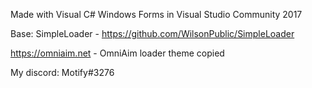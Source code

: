 Made with Visual C# Windows Forms in Visual Studio Community 2017

Base: SimpleLoader - https://github.com/WilsonPublic/SimpleLoader

https://omniaim.net - OmniAim loader theme copied

My discord: Motify#3276
